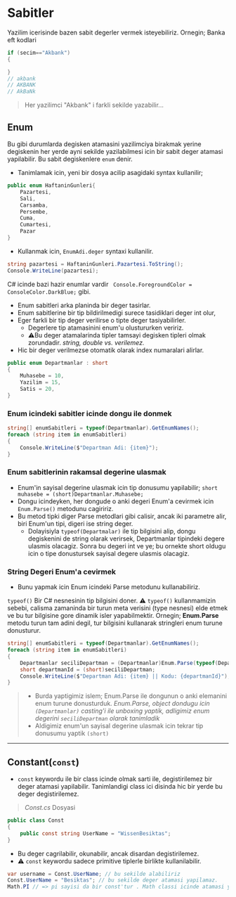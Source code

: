 # Sabitler

Yazilim icerisinde bazen sabit degerler vermek isteyebiliriz. Ornegin; Banka eft kodlari

```C#
if (secim=="Akbank")
{

}
// akbank
// AKBANK
// AkBaNk
```

> Her yazilimci "Akbank" i farkli sekilde yazabilir...

## Enum

Bu gibi durumlarda degisken atamasini yazilimciya birakmak yerine degiskenin her yerde ayni sekilde yazilabilmesi icin bir sabit deger atamasi yapilabilir. Bu sabit degiskenlere `enum` denir.

* Tanimlamak icin, yeni bir dosya acilip asagidaki syntax kullanilir;

```C#
public enum HaftaninGunleri{
    Pazartesi,
    Sali,
    Carsamba,
    Persembe,
    Cuma,
    Cumartesi,
    Pazar
}
```

* Kullanmak icin, `EnumAdi.deger` syntaxi kullanilir.

```C#
string pazartesi = HaftaninGunleri.Pazartesi.ToString();
Console.WriteLine(pazartesi);
```

C# icinde bazi hazir enumlar vardir `
Console.ForegroundColor = ConsoleColor.DarkBlue;` gibi.

* Enum sabitleri arka planinda bir deger tasirlar.
* Enum sabitlerine bir tip bildirilmedigi surece tasidiklari deger int olur,
* Eger farkli bir tip deger verilirse o tipte deger tasiyabilirler.
  * Degerlere tip atamasinini enum'u olustururken veririz.
  * :warning:Bu deger atamalarinda tipler tamsayi degisken tipleri olmak zorundadir. *string, double vs. verilemez.*
* Hic bir deger verilmezse otomatik olarak index numaralari alirlar.  

```C#
public enum Departmanlar : short
{
    Muhasebe = 10,
    Yazilim = 15,
    Satis = 20,
}
```

### Enum icindeki sabitler icinde dongu ile donmek

```C#
string[] enumSabitleri = typeof(Departmanlar).GetEnumNames();
foreach (string item in enumSabitleri)
{
    Console.WriteLine($"Departman Adi: {item}");
}

```

### Enum sabitlerinin rakamsal degerine ulasmak

* Enum'in sayisal degerine ulasmak icin tip donusumu yapilabilir;
`short muhasebe = (short)Departmanlar.Muhasebe;`
* Dongu icindeyken, her dongude o anki degeri Enum'a cevirmek icin `Enum.Parse()` metodunu cagiririz.
* Bu metod tipki diger Parse metodlari gibi calisir, ancak iki parametre alir, biri Enum'un tipi, digeri ise string deger.
  * Dolayisiyla `typeof(Departmalar)` ile tip bilgisini alip, dongu degiskenini de string olarak verirsek, Departmanlar tipindeki degere ulasmis olacagiz. Sonra bu degeri int ve ye; bu ornekte short oldugu icin o tipe donustursek sayisal degere ulasmis olacagiz.

### String Degeri Enum'a cevirmek

* Bunu yapmak icin Enum icindeki Parse metodunu kullanabiliriz.

`typeof()` Bir C# nesnesinin tip bilgisini doner.
:warning: `typeof()` kullanmamizin sebebi, calisma zamaninda bir turun meta verisini (type nesnesi) elde etmek ve bu tur bilgisine gore dinamik isler yapabilmektir. Ornegin; **Enum.Parse** metodu turun tam adini degil, tur bilgisini kullanarak stringleri enum turune donusturur.

```C#
string[] enumSabitleri = typeof(Departmanlar).GetEnumNames();
foreach (string item in enumSabitleri)
{
    Departmanlar seciliDepartman = (Departmanlar)Enum.Parse(typeof(Departmanlar), item);
    short departmanId = (short)seciliDepartman;
    Console.WriteLine($"Departman Adi: {item} || Kodu: {departmanId}");
}
```

> * Burda yaptigimiz islem; Enum.Parse ile dongunun o anki elemanini enum turune donusturduk. *Enum.Parse, object dondugu icin `(Departmanlar)` casting'i ile unboxing yaptik, adligimiz enum degerini `seciliDepartman` olarak tanimladik*
> * Aldigimiz enum'un sayisal degerine ulasmak icin tekrar tip donusumu yaptik `(short)`

---

## Constant(`const`)

* `const` keywordu ile bir class icinde olmak sarti ile, degistirilemez bir deger atamasi yapilabilir. Tanimlandigi class ici disinda hic bir yerde bu deger degistirilemez.

>*Const.cs* Dosyasi

```C#
public class Const
{
    public const string UserName = "WissenBesiktas";
}
```

* Bu deger cagrilabilir, okunabilir, ancak disardan degistirilemez.
* :warning: `const` keywordu sadece primitive tiplerle birlikte kullanilabilir.

```C#
var username = Const.UserName; // bu sekilde alabiliriz
Const.UserName = "Besiktas"; // bu sekilde deger atamasi yapilamaz. 
Math.PI // => pi sayisi da bir const'tur . Math classi icinde atamasi yapilmistir ve disardan degistirilemez.
```
